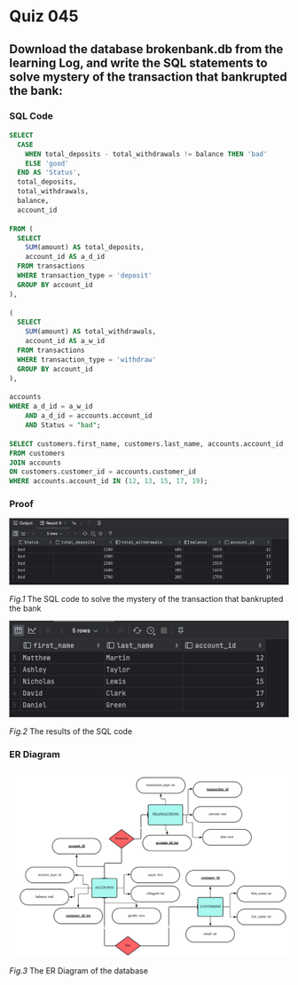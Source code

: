 # Quiz 045
## Download the database brokenbank.db from the learning Log, and write the SQL statements to solve mystery of the transaction that bankrupted the bank:
### SQL Code
```sql
SELECT
  CASE
    WHEN total_deposits - total_withdrawals != balance THEN 'bad'
    ELSE 'good'
  END AS 'Status',
  total_deposits,
  total_withdrawals,
  balance,
  account_id

FROM (
  SELECT
    SUM(amount) AS total_deposits,
    account_id AS a_d_id
  FROM transactions
  WHERE transaction_type = 'deposit'
  GROUP BY account_id
),

(
  SELECT
    SUM(amount) AS total_withdrawals,
    account_id AS a_w_id
  FROM transactions
  WHERE transaction_type = 'withdraw'
  GROUP BY account_id
),

accounts
WHERE a_d_id = a_w_id
    AND a_d_id = accounts.account_id
    AND Status = "bad";

SELECT customers.first_name, customers.last_name, accounts.account_id
FROM customers
JOIN accounts
ON customers.customer_id = accounts.customer_id
WHERE accounts.account_id IN (12, 13, 15, 17, 19);
```

### Proof
![Quiz_045_1st_Part.png](Quiz_045_1st_Part.png)

*Fig.1* The SQL code to solve the mystery of the transaction that bankrupted the bank

![Quiz_045_Results.png](Quiz_045_Results.png)

*Fig.2* The results of the SQL code


### ER Diagram
![Screen Shot 2024-02-20 at 17.37.03.png](Screen%20Shot%202024-02-20%20at%2017.37.03.png)

*Fig.3* The ER Diagram of the database
